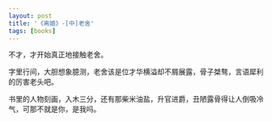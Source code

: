 ```yaml
---
layout: post
title: '《离婚》-[中]老舍'
tags: [books]
---
```


不才，才开始真正地接触老舍。

字里行间，大胆想象臆测，老舍该是位才华横溢却不屑展露，骨子桀骜，言语犀利的厉害老头吧。

书里的人物刻画，入木三分，还有那柴米油盐，升官进爵，丑陋露骨得让人倒吸冷气，可那不就是你，是我吗。